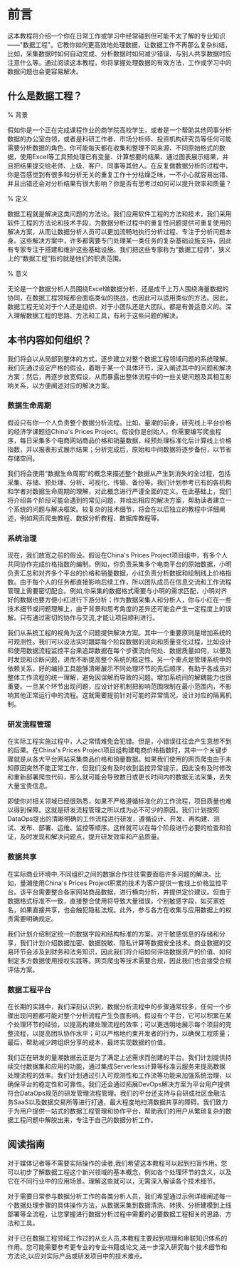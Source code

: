# 前言

这本教程将介绍一个你在日常工作或学习中经常碰到但可能不太了解的专业知识——"数据工程"。它教你如何更高效地处理数据，让数据工作不再那么复杂纠结，比如，采集数据时如何自动完成、分析数据时如何减少错误、与别人共享数据时应注意什么等。通过阅读这本教程，你将掌握处理数据的有效方法，工作或学习中的数据问题也会更容易解决。

## 什么是数据工程？

% 背景

假如你是一个正在完成课程作业的商学院高校学生，或者是一个帮助其他同事分析数据的办公室白领，或者是科研工作者、市场分析师、投资机构研究员等任何可能需要分析数据的角色，你可能每天都在收集和整理不同来源、不同原始格式的数据，使用Excel等工具预处理已有变量、计算想要的结果、通过图表展示结果，并且把结果提交给老师、上级、客户、同事等其他人。在反复做数据分析的过程中，你是否感觉到有很多和分析无关的重复工作十分枯燥乏味，一不小心就容易出错、并且出错还会对分析结果有很大影响？你是否有思考过如何可以提升效率和质量？

% 定义

数据工程就是解决这类问题的方法论。我们应用软件工程的方法和技术，我们采用软件工程的方法论和技术手段，为数据分析过程中的重复性问题提供可重复使用的解决方案，从而让数据分析人员可以更加流畅地执行分析过程、专注于分析问题本身。这些解决方案中，许多都需要专门处理某一类任务的复杂基础设施支持，因此有专家专注于搭建和维护这些基础设施。我们把这些专家称为“数据工程师”，狭义上的“数据工程”指的就是他们的职责范围。

% 意义

无论是一个数据分析人员围绕Excel做数据分析，还是成千上万人围绕海量数据的协同，在数据工程领域都会面临类似的挑战，也因此可以适用类似的方法。因此，数据工程无论对于个人还是组织、对于小团队还是大团队，都是有普适意义的。深入理解数据工程的思路、方法和工具，有利于这些问题的解决。

## 本书内容如何组织？

我们将会以从局部到整体的方式，逐步建立对整个数据工程领域问题的系统理解。我们先通过设定严格的假设，着眼于某一个具体环节，深入阐述其中的问题和解决方案；然后，再逐步放宽假设，从而暴露出整体流程中的一些关键问题及其相互影响关系，以方便阐述对应的解决方案。

### 数据生命周期

假设只有你一个人负责整个数据分析流程。比如，量潮的前身，研究线上平台价格的经济学课题组China's Prices Project。假设你是创始人，你需要编写爬虫程序，每日采集多个电商网站商品价格和销量数据，经预处理标准化后计算线上价格指数，并以报表形式展示结果；分析完成后，原始和中间数据将逐步备份，以节省存储空间。

我们将会使用“数据生命周期”的概念来描述整个数据从产生到消失的全过程，包括采集、存储、预处理、分析、可视化、传输、备份等。我们计划参考已有的各机构和学者对数据生命周期的理解，对此概念进行严谨全面的定义。在此基础上，我们将介绍各个阶段可能会遇到的常见问题，并给出相应的解决方案，帮助读者建立一个系统的问题与解决框架。较复杂的技术细节，将会在以后独立的教程中详细阐述，例如网页爬虫教程、数据分析教程、数据库教程等。

### 系统治理

现在，我们放宽之前的假设。假设在China's Prices Project项目组中，有多个人共同协作完成价格指数的编制。例如，你负责采集多个电商平台的原始数据，小明负责汇总和对齐多个平台的价格和销量数据，小红负责分析数据和绘制线上价格指数。由于每个人的任务都直接影响后续工作，所以团队成员在信息交流和工作流程管理上需要密切配合。例如,你采集的数据格式需要与小明的需求匹配，小明对齐好的数据也要方便小红进行下游分析；作为数据采集人和分析人，你与小红在一些技术细节或问题理解上，由于背景和思考角度的差异还可能会产生一定程度上的误解。只有通过密切的协作与交流,才能让项目顺利进行。

我们从系统工程的视角为这个问题提供解决方案。其中一个重要原则是增加系统的可观测性。我们可以设法实时跟踪每个阶段数据的流向和质量变化过程，比如设计和使用数据流程监控平台来追踪数据在每个步骤流向何处、数据质量如何，以便及时发现和诊断问题，进而不断提高整个系统的稳定性。另一个重点是管理系统中的依赖关系，好的编排工具能够清晰展示不同处理环节的先后顺序，有助于各成员对整体工作流程的统一理解，避免因误解而导致的问题。增加系统间的解耦能力也很重要。一旦某个环节出现问题，应设计好机制把影响范围限制在最小范围内，不影响其他正常运行中的流程。这就需要提前针对可能的异常情况，设计对应的隔离机制。

### 研发流程管理

在实际工程实施过程中，人之常情难免会犯错。但是，小错误往往会产生意想不到的后果。在China's Prices Project项目组构建电商价格指数时，其中一个关键步骤就是从各大平台网站采集商品价格和销量数据。如果我们使用的网页爬虫由于未知原因突然不能正常工作，但我们没有及时收到监控异常提示，因此没有及时修改和重新部署爬虫代码，那么就可能会导致数日或更长时间内的数据无法采集，丢失大量宝贵信息。

即使你对相关领域已经很熟悉，如果不严格遵循标准化的工作流程，项目质量也难以得到保障。这就是研发流程管理之所以成为必不可少的原因。我们计划按照DataOps提出的清晰明确的工作流程进行研发，遵循设计、开发、再构建、测试、发布、部署、运维、监控等顺序。这样就可以在每个阶段进行必要的检查和验证，及时发现和解决问题点，提升研发效率和产品质量。

### 数据共享

在实际商业环境中,不同组织之间的数据合作往往需要面临许多问题的解决。比如，量潮使用China's Prices Project积累的技术为客户提供一套线上价格监控平台。该平台需要整合各家网站商品数据，进行横向分析，并提供定价建议。但由于数据格式标准不一致，直接整合使用将导致大量错误。个别敏感字段，如买家姓名，如果直接共享，也会触犯隐私法规。此外，参与各方在收集与应用数据上的权责需要明确规定。

我们计划介绍制定统一的数据字段和结构标准的方案。对于敏感信息的存储和分享，我们计划介绍数据加密、数据脱敏、隐私计算等数据安全技术。商业数据的交易环节会涉及到财务和法务知识，因此我们将介绍如何评估数据资产的价值、如何制定多方数据使用授权实践等。网页爬虫等技术需要合规，因此我们也会接受合规评估方案。

### 数据工程平台

在长期的实践中，我们深刻认识到，数据分析流程中的步骤通常较多，任何一个步骤出现问题都可能对整个分析流程产生负面影响。假设有个平台，它可以积累在某个处理环节的经验，以提高构建处理流程的效率；可以更透明地展示每个项目的完整流程，以提高团队协作水平；可以严格地约束开发者的行为，以确保工程质量；最后，帮助减少跨组织分享的成本，最终实现数据的价值。

我们正在研发的量潮数据云正是为了满足上述需求而创建的平台。我们计划提供持续交付数据集和应用的功能，通过集成Serverless计算等标准云服务来提高数据处理流程的效率。我们计划通过引入可观测性和工作流等功能来加强系统治理，以确保平台的稳定性和可靠性。我们还会通过拓展DevOps解决方案为平台用户提供符合DataOps规范的研发管理流程管理。我们的平台还支持与自研或社区金融法务SaaS以及数据交易所等进行打通，最大程度地扫清数据共享的障碍。我们致力于为用户提供一站式的数据工程管理和协作平台，帮助我们的用户从繁琐复杂的数据工程问题中解脱出来，专注于自己的数据分析工作。

## 阅读指南

对于媒体记者等不需要实际操作的读者,我们希望这本教程可以起到扫盲作用。您可以初步了解数据工程这个新兴领域的基本概念，例如各个处理环节的含义，以及它在不同行业中的应用场景。理解这些就可以，无需深入解读各个技术细节。

对于需要日常参与数据分析工作的各类分析人员，我们希望通过示例详细阐述每一个数据处理步骤的具体操作方法，从数据采集到数据清洗、转换、分析建模到上线部署等全流程，让您掌握进行数据分析过程中需要的必要数据工程相关的思路、方法和工具。

对于已在数据工程领域工作过的从业人员,本教程主要起到梳理和串联知识体系的作用。您可能需要参考更专业的专业书籍或论文,进一步深入研究每个技术细节和方法论,以应对实际产品或研发项目中的技术难点。
